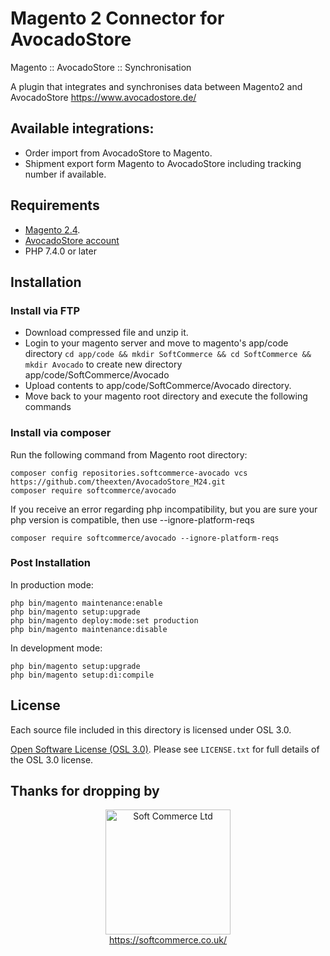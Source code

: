 # Magento 2 Connector for AvocadoStore
Magento :: AvocadoStore :: Synchronisation

A plugin that integrates and synchronises data between Magento2 and AvocadoStore https://www.avocadostore.de/

## Available integrations:
- Order import from AvocadoStore to Magento.
- Shipment export form Magento to AvocadoStore including tracking number if available.

## Requirements
* [Magento 2.4](https://magento.com/tech-resources/download).
* [AvocadoStore account](https://www.avocadostore.de/)
* PHP 7.4.0 or later

## Installation

### Install via FTP
* Download compressed file and unzip it.
* Login to your magento server and move to magento's app/code directory
`cd app/code && mkdir SoftCommerce && cd SoftCommerce && mkdir Avocado` to create new directory app/code/SoftCommerce/Avocado
* Upload contents to app/code/SoftCommerce/Avocado directory.
* Move back to your magento root directory and execute the following commands

### Install via composer

Run the following command from Magento root directory:

```
composer config repositories.softcommerce-avocado vcs https://github.com/theexten/AvocadoStore_M24.git
composer require softcommerce/avocado
```
If you receive an error regarding php incompatibility, but you are sure your php version is compatible, then use --ignore-platform-reqs
```
composer require softcommerce/avocado --ignore-platform-reqs
```

### Post Installation

In production mode:
```
php bin/magento maintenance:enable
php bin/magento setup:upgrade
php bin/magento deploy:mode:set production
php bin/magento maintenance:disable
```

In development mode:
```
php bin/magento setup:upgrade
php bin/magento setup:di:compile
```

## License
Each source file included in this directory is licensed under OSL 3.0.

[Open Software License (OSL 3.0)](https://opensource.org/licenses/osl-3.0.php).
Please see `LICENSE.txt` for full details of the OSL 3.0 license.

## Thanks for dropping by

<p align="center">
    <a href="https://magento.com">
        <img src="https://softcommerce.co.uk/pub/media/banner/logo.svg" width="200" alt="Soft Commerce Ltd" />
    </a>
    <br />
    <a href="https://softcommerce.co.uk/">
        https://softcommerce.co.uk/
    </a>
</p>




